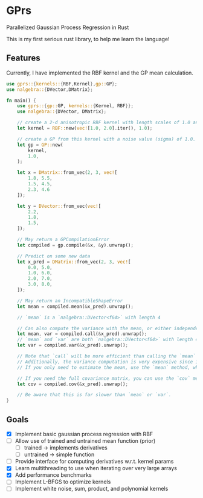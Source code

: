 # GPrs

Parallelized Gaussian Process Regression in Rust

This is my first serious rust library, to help me learn the language!

## Features

Currently, I have implemented the RBF kernel and the GP mean calculation.

```rs
use gprs::{kernels::{RBF,Kernel},gp::GP};
use nalgebra::{DVector,DMatrix};

fn main() {
    use gprs::{gp::GP, kernels::{Kernel, RBF}};
    use nalgebra::{DVector, DMatrix};

    // create a 2-d anisotropic RBF kernel with length scales of 1.0 and 2.0, and a sigma of 1.0
    let kernel = RBF::new(vec![1.0, 2.0].iter(), 1.0);

    // create a GP from this kernel with a noise value (sigma) of 1.0. Use 0.0 for noiseless GP
    let gp = GP::new(
        kernel,
        1.0,
    );

    let x = DMatrix::from_vec(2, 3, vec![
        1.8, 5.5,
        1.5, 4.5,
        2.3, 4.6
    ]);

    let y = DVector::from_vec(vec![
        2.2,
        1.8,
        1.5,
    ]);

    // May return a GPCompilationError
    let compiled = gp.compile(&x, &y).unwrap();

    // Predict on some new data
    let x_pred = DMatrix::from_vec(2, 3, vec![
        0.0, 5.0,
        1.0, 6.0,
        2.0, 7.0,
        3.0, 8.0,
    ]);

    // May return an IncompatibleShapeError
    let mean = compiled.mean(&x_pred).unwrap();

    // `mean` is a `nalgebra::DVector<f64>` with length 4

    // Can also compute the variance with the mean, or either independently
    let mean, var = compiled.call(&x_pred).unwrap();
    // `mean` and `var` are both `nalgebra::DVector<f64>` with length 4
    let var = compiled.var(&x_pred).unwrap();

    // Note that `call` will be more efficient than calling the `mean` and `var` functions independently.
    // Additionally, the variance computation is very expensive since it involves large matrix multiplications
    // If you only need to estimate the mean, use the `mean` method, which is about 25x faster.

    // If you need the full covariance matrix, you can use the `cov` method:
    let cov = compiled.cov(&x_pred).unwrap();

    // Be aware that this is far slower than `mean` or `var`.
}
```

## Goals

- [x] Implement basic gaussian process regression with RBF
- [ ] Allow use of trained and untrained mean function (prior)
  - [ ] trained -> implements derivatives
  - [ ] untrained -> simple function
- [ ] Provide interface for computing derivatives w.r.t. kernel params
- [x] Learn multithreading to use when iterating over very large arrays
- [x] Add performance benchmarks
- [ ] Implement L-BFGS to optimize kernels
- [ ] Implement white noise, sum, product, and polynomial kernels
